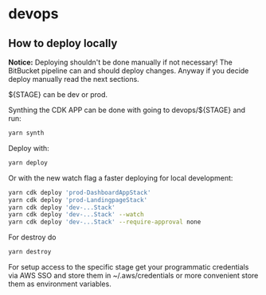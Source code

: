 # devops

## How to deploy locally

**Notice:** Deploying shouldn't be done manually if not necessary! The BitBucket pipeline can and should deploy changes. Anyway if you decide deploy manually read the next sections.

${STAGE} can be dev or prod.

Synthing the CDK APP can be done with going to devops/${STAGE} and run:

```bash
yarn synth
```

Deploy with:

```bash
yarn deploy
```

Or with the new watch flag a faster deploying for local development:

```bash
yarn cdk deploy 'prod-DashboardAppStack'
yarn cdk deploy 'prod-LandingpageStack'
yarn cdk deploy 'dev-...Stack'
yarn cdk deploy 'dev-...Stack' --watch
yarn cdk deploy 'dev-...Stack' --require-approval none
```

For destroy do

```bash
yarn destroy
```

For setup access to the specific stage get your programmatic credentials via AWS SSO and store them in ~/.aws/credentials or more convenient store them as environment variables.
